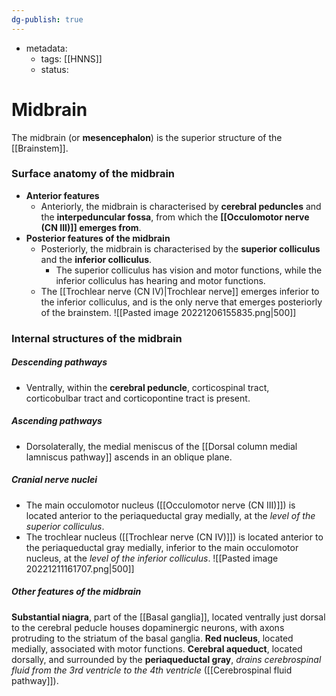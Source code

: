 ```yaml
---
dg-publish: true
---
```

- metadata:
	- tags: [[HNNS]]
	- status:
# Midbrain
The midbrain (or **mesencephalon**) is the superior structure of the [[Brainstem]].

### Surface anatomy of the midbrain
- **Anterior features**
	- Anteriorly, the midbrain is characterised by **cerebral peduncles** and the **interpeduncular fossa**, from which the **[[Occulomotor nerve (CN III)]] emerges from**.
- **Posterior features of the midbrain**
	- Posteriorly, the midbrain is characterised by the **superior colliculus** and the **inferior colliculus**.
		- The superior colliculus has vision and motor functions, while the inferior colliculus has hearing and motor functions.
	- The [[Trochlear nerve (CN IV)|Trochlear nerve]] emerges inferior to the inferior colliculus, and is the only nerve that emerges posteriorly of the brainstem.
![[Pasted image 20221206155835.png|500]]

### Internal structures of the midbrain
##### Descending pathways
- Ventrally, within the **cerebral peduncle**, corticospinal tract, corticobulbar tract and corticopontine tract is present.
##### Ascending pathways
- Dorsolaterally, the medial meniscus of the [[Dorsal column medial lamniscus pathway]] ascends in an oblique plane.
##### Cranial nerve nuclei
- The main occulomotor nucleus ([[Occulomotor nerve (CN III)]]) is located anterior to the periaqueductal gray medially, at the *level of the superior colliculus*.
- The trochlear nucleus ([[Trochlear nerve (CN IV)]]) is located anterior to the periaqueductal gray medially, inferior to the main occulomotor nucleus, at the *level of the inferior colliculus*.
![[Pasted image 20221211161707.png|500]]
##### Other features of the midbrain
**Substantial niagra**, part of the [[Basal ganglia]], located ventrally just dorsal to the cerebral peducle houses dopaminergic neurons, with axons protruding to the striatum of the basal ganglia.
**Red nucleus**, located medially, associated with motor functions.
**Cerebral aqueduct**, located dorsally, and surrounded by the **periaqueductal gray**, *drains cerebrospinal fluid from the 3rd ventricle to the 4th ventricle* ([[Cerebrospinal fluid pathway]]).
